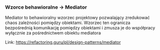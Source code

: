### Wzorce behawioralne -> Mediator

Mediator to behawioralny wzorzec projektowy pozwalający zredukować chaos zależności pomiędzy obiektami. Wzorzec ten ogranicza bezpośrednią komunikację pomiędzy obiektami i zmusza je do współpracy wyłącznie za pośrednictwem obiektu mediatora

Link: https://refactoring.guru/pl/design-patterns/mediator